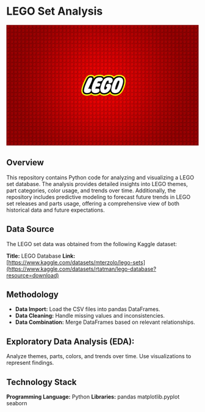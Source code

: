 # LEGO Set Analysis
![LEGO Logo](https://github.com/TetianaBovanenko/LEGO_JupyterAnalysis/blob/main/LEGO%20JupyterLogo.jpg?raw=true)

## Overview
This repository contains Python code for analyzing and visualizing a LEGO set database. The analysis provides detailed insights into LEGO themes, part categories, color usage, and trends over time. Additionally, the repository includes predictive modeling to forecast future trends in LEGO set releases and parts usage, offering a comprehensive view of both historical data and future expectations.

## Data Source
The LEGO set data was obtained from the following Kaggle dataset:

**Title:** LEGO Database
**Link:** [https://www.kaggle.com/datasets/mterzolo/lego-sets](https://www.kaggle.com/datasets/rtatman/lego-database?resource=download)

## Methodology
- **Data Import:** Load the CSV files into pandas DataFrames.
- **Data Cleaning:** Handle missing values and inconsistencies.
- **Data Combination:** Merge DataFrames based on relevant relationships.
  
## Exploratory Data Analysis (EDA):
Analyze themes, parts, colors, and trends over time.
Use visualizations to represent findings.

## Technology Stack
**Programming Language:** Python
**Libraries:**
pandas
matplotlib.pyplot
seaborn
